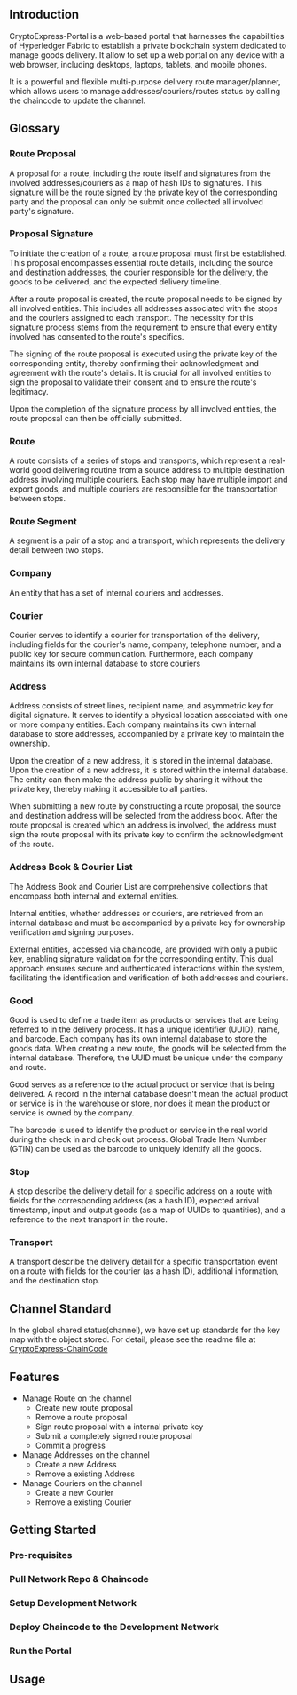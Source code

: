 <!-- This is a [Next.js](https://nextjs.org/) project bootstrapped with [`create-next-app`](https://github.com/vercel/next.js/tree/canary/packages/create-next-app).

## Getting Started

First, run the development server:

```bash
npm run dev
# or
yarn dev
# or
pnpm dev
# or
bun dev
```

Open [http://localhost:3000](http://localhost:3000) with your browser to see the result.

You can start editing the page by modifying `app/page.tsx`. The page auto-updates as you edit the file.

This project uses [`next/font`](https://nextjs.org/docs/basic-features/font-optimization) to automatically optimize and load Inter, a custom Google Font.

## Learn More

To learn more about Next.js, take a look at the following resources:

- [Next.js Documentation](https://nextjs.org/docs) - learn about Next.js features and API.
- [Learn Next.js](https://nextjs.org/learn) - an interactive Next.js tutorial.

You can check out [the Next.js GitHub repository](https://github.com/vercel/next.js/) - your feedback and contributions are welcome!

## Deploy on Vercel

The easiest way to deploy your Next.js app is to use the [Vercel Platform](https://vercel.com/new?utm_medium=default-template&filter=next.js&utm_source=create-next-app&utm_campaign=create-next-app-readme) from the creators of Next.js.

Check out our [Next.js deployment documentation](https://nextjs.org/docs/deployment) for more details. -->

## Introduction

CryptoExpress-Portal is a web-based portal that harnesses the capabilities of Hyperledger Fabric to establish a private blockchain system dedicated to manage goods delivery. It allow to set up a web portal on any device with a web browser, including desktops, laptops, tablets, and mobile phones.

It is a powerful and flexible multi-purpose delivery route manager/planner, which allows users to manage addresses/couriers/routes status by calling the chaincode to update the channel.

## Glossary

### Route Proposal
A proposal for a route, including the route itself and signatures from the involved addresses/couriers as a map of hash IDs to signatures. This signature will be the route signed by the private key of the corresponding party and the proposal can only be submit once collected all involved party's signature.


### Proposal Signature
To initiate the creation of a route, a route proposal must first be established. This proposal encompasses essential route details, including the source and destination addresses, the courier responsible for the delivery, the goods to be delivered, and the expected delivery timeline.

After a route proposal is created, the route proposal needs to be signed by all involved entities. This includes all addresses associated with the stops and the couriers assigned to each transport. The necessity for this signature process stems from the requirement to ensure that every entity involved has consented to the route's specifics.

The signing of the route proposal is executed using the private key of the corresponding entity, thereby confirming their acknowledgment and agreement with the route's details. It is crucial for all involved entities to sign the proposal to validate their consent and to ensure the route's legitimacy.

Upon the completion of the signature process by all involved entities, the route proposal can then be officially submitted.

### Route
A route consists of a series of stops and transports, which represent a real-world good delivering routine from a source address to multiple destination address involving multiple couriers. Each stop may have multiple import and export goods, and multiple couriers are responsible for the transportation between stops.

### Route Segment
A segment is a pair of a stop and a transport, which represents the delivery detail between two stops. 

### Company
An entity that has a set of internal couriers and addresses.

### Courier
Courier serves to identify a courier for transportation of the delivery, including fields for the courier's name, company, telephone number, and a public key for secure communication. Furthermore, each company maintains its own internal database to store couriers

### Address
Address consists of street lines, recipient name, and asymmetric key for digital signature. It serves to identify a physical location associated with one or more company entities. Each company maintains its own internal database to store addresses, accompanied by a private key to maintain the ownership. 

Upon the creation of a new address, it is stored in the internal database. Upon the creation of a new address, it is stored within the internal database. The entity can then make the address public by sharing it without the private key, thereby making it accessible to all parties.

When submitting a new route by constructing a route proposal, the source and destination address will be selected from the address book. After the route proposal is created which an address is involved, the address must sign the route proposal with its private key to confirm the acknowledgment of the route.

### Address Book & Courier List
The Address Book and Courier List are comprehensive collections that encompass both internal and external entities. 

Internal entities, whether addresses or couriers, are retrieved from an internal database and must be accompanied by a private key for ownership verification and signing purposes. 

External entities, accessed via chaincode, are provided with only a public key, enabling signature validation for the corresponding entity. This dual approach ensures secure and authenticated interactions within the system, facilitating the identification and verification of both addresses and couriers.


### Good
<!-- An item or product with a unique identifier (UUID), name, and barcode. For all goods data will be stored in the internal database for the company. -->
Good is used to define a trade item as products or services that are being referred to in the delivery process. It has a unique identifier (UUID), name, and barcode. Each company has its own internal database to store the goods data. When creating a new route, the goods will be selected from the internal database. Therefore, the UUID must be unique under the company and route.

Good serves as a reference to the actual product or service that is being delivered. A record in the internal database doesn't mean the actual product or service is in the warehouse or store, nor does it mean the product or service is owned by the company.

The barcode is used to identify the product or service in the real world during the check in and check out process. Global Trade Item Number (GTIN) can be used as the barcode to uniquely identify all the goods.

### Stop
A stop describe the delivery detail for a specific address on a route with fields for the corresponding address (as a hash ID), expected arrival timestamp, input and output goods (as a map of UUIDs to quantities), and a reference to the next transport in the route.

### Transport
A transport describe the delivery detail for a specific transportation event on a route with fields for the courier (as a hash ID), additional information, and the destination stop.


## Channel Standard
In the global shared status(channel), we have set up standards for the key map with the object stored. For detail, please see the readme file at [CryptoExpress-ChainCode](https://github.com/Jerrylum/CryptoExpress-Chaincode)


## Features

- Manage Route on the channel
  - Create new route proposal
  - Remove a route proposal
  - Sign route proposal with a internal private key
  - Submit a completely signed route proposal
  - Commit a progress
- Manage Addresses on the channel
  - Create a new Address
  - Remove a existing Address
- Manage Couriers on the channel
  - Create a new Courier
  - Remove a existing Courier

## Getting Started

### Pre-requisites

### Pull Network Repo & Chaincode

### Setup Development Network

### Deploy Chaincode to the Development Network

### Run the Portal

## Usage
